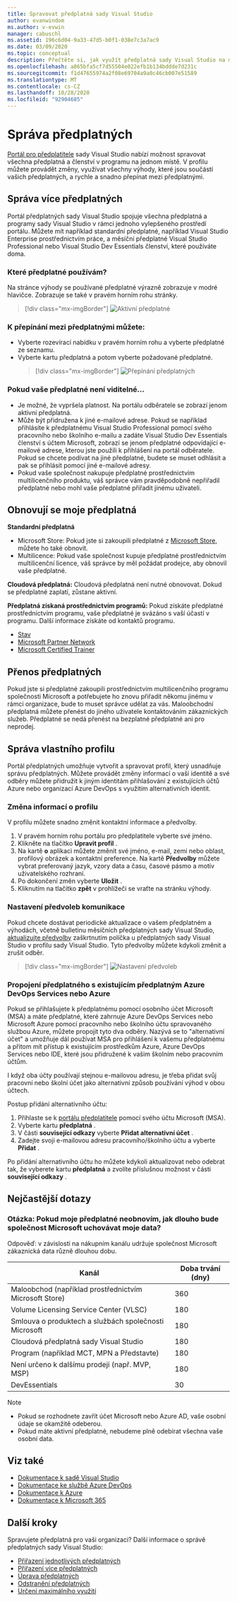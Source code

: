 ```yaml
---
title: Spravovat předplatná sady Visual Studio
author: evanwindom
ms.author: v-evwin
manager: cabuschl
ms.assetid: 196c6d04-9a33-47d5-b0f1-038e7c3a7ac9
ms.date: 03/09/2020
ms.topic: conceptual
description: Přečtěte si, jak využít předplatná sady Visual Studio na maximum.
ms.openlocfilehash: a865bfa5cf7d55504e022efb1b134bddde7d231c
ms.sourcegitcommit: f1d47655974a2f08e69704a9a0c46cb007e51589
ms.translationtype: MT
ms.contentlocale: cs-CZ
ms.lasthandoff: 10/28/2020
ms.locfileid: "92904685"
---
```

# <a name="managing-subscriptions"></a>Správa předplatných

[Portál pro předplatitele](https://my.visualstudio.com) sady Visual Studio nabízí možnost spravovat všechna předplatná a členství v programu na jednom místě. V profilu můžete provádět změny, využívat všechny výhody, které jsou součástí vašich předplatných, a rychle a snadno přepínat mezi předplatnými.

## <a name="managing-multiple-subscriptions"></a>Správa více předplatných

Portál předplatných sady Visual Studio spojuje všechna předplatná a programy sady Visual Studio v rámci jednoho vylepšeného prostředí portálu. Můžete mít například standardní předplatné, například Visual Studio Enterprise prostřednictvím práce, a měsíční předplatné Visual Studio Professional nebo Visual Studio Dev Essentials členství, které používáte doma.

### <a name="which-subscription-am-i-using"></a>Které předplatné používám?

Na stránce výhody se používané předplatné výrazně zobrazuje v modré hlavičce. Zobrazuje se také v pravém horním rohu stránky.
> [!div class="mx-imgBorder"]
> ![Aktivní předplatné](_img/manage-vs-subscriptions/current-subscription-cropped.png "Vaše aktuální předplatné se zobrazí v horní části stránky a v rozevíracím seznamu odběry.")

### <a name="to-switch-between-subscriptions-you-can"></a>K přepínání mezi předplatnými můžete:

- Vyberte rozevírací nabídku v pravém horním rohu a vyberte předplatné ze seznamu.
- Vyberte kartu předplatná a potom vyberte požadované předplatné.
  > [!div class="mx-imgBorder"]
  > ![Přepínání předplatných](_img/manage-vs-subscriptions/change-subscription-resized.png "Kliknutím na kartu předplatná zobrazíte podrobné informace o všech vašich předplatných a mezi nimi přepínat.")

### <a name="if-your-subscription-is-not-visible"></a>Pokud vaše předplatné není viditelné...

- Je možné, že vypršela platnost. Na portálu odběratele se zobrazí jenom aktivní předplatná.
- Může být přidružena k jiné e-mailové adrese. Pokud se například přihlásíte k předplatnému Visual Studio Professional pomocí svého pracovního nebo školního e-mailu a zadáte Visual Studio Dev Essentials členství s účtem Microsoft, zobrazí se jenom předplatné odpovídající e-mailové adrese, kterou jste použili k přihlášení na portál odběratele. Pokud se chcete podívat na jiné předplatné, budete se muset odhlásit a pak se přihlásit pomocí jiné e-mailové adresy.
- Pokud vaše společnost nakupuje předplatné prostřednictvím multilicenčního produktu, váš správce vám pravděpodobně nepřiřadil předplatné nebo mohl vaše předplatné přiřadit jinému uživateli.

## <a name="renewing-my-subscriptions"></a>Obnovují se moje předplatná

**Standardní předplatná**
- Microsoft Store: Pokud jste si zakoupili předplatné z [Microsoft Store](https://www.microsoft.com/store), můžete ho také obnovit.
- Multilicence: Pokud vaše společnost kupuje předplatné prostřednictvím multilicenční licence, váš správce by měl požádat prodejce, aby obnovil vaše předplatné.

**Cloudová předplatná:**  Cloudová předplatná není nutné obnovovat. Dokud se předplatné zaplatí, zůstane aktivní.

**Předplatná získaná prostřednictvím programů:**  Pokud získáte předplatné prostřednictvím programu, vaše předplatné je svázáno s vaší účastí v programu. Další informace získáte od kontaktů programu.

- [Stav](https://imagine.microsoft.com/about)
- [Microsoft Partner Network](https://partner.microsoft.com)
- [Microsoft Certified Trainer](https://www.microsoft.com/learning/mct-certification.aspx)

## <a name="transferring-subscriptions"></a>Přenos předplatných

Pokud jste si předplatné zakoupili prostřednictvím multilicenčního programu společnosti Microsoft a potřebujete ho znovu přiřadit někomu jinému v rámci organizace, bude to muset správce udělat za vás.
Maloobchodní předplatná můžete přenést do jiného uživatele kontaktováním zákaznických služeb. Předplatné se nedá přenést na bezplatné předplatné ani pro neprodej.

## <a name="managing-my-profile"></a>Správa vlastního profilu

Portál předplatných umožňuje vytvořit a spravovat profil, který usnadňuje správu předplatných. Můžete provádět změny informací o vaší identitě a své odběry můžete přidružit k jiným identitám přihlašování z existujících účtů Azure nebo organizací Azure DevOps s využitím alternativních identit.

### <a name="changing-profile-information"></a>Změna informací o profilu

V profilu můžete snadno změnit kontaktní informace a předvolby.

1. V pravém horním rohu portálu pro předplatitele vyberte své jméno.
2. Klikněte na tlačítko **Upravit profil** .
3. Na kartě **o** aplikaci můžete změnit své jméno, e-mail, zemi nebo oblast, profilový obrázek a kontaktní preference. Na kartě **Předvolby** můžete vybrat preferovaný jazyk, vzory data a času, časové pásmo a motiv uživatelského rozhraní.
4. Po dokončení změn vyberte **Uložit** .
5. Kliknutím na tlačítko **zpět** v prohlížeči se vraťte na stránku výhody.

### <a name="setting-communications-preferences"></a>Nastavení předvoleb komunikace
Pokud chcete dostávat periodické aktualizace o vašem předplatném a výhodách, včetně bulletinu měsíčních předplatných sady Visual Studio, [aktualizujte předvolby](https://app.vsaex.visualstudio.com/me?workflowID=devprogram&tab=edit) zaškrtnutím políčka u předplatných sady Visual Studio v profilu sady Visual Studio. Tyto předvolby můžete kdykoli změnit a zrušit odběr. 

   > [!div class="mx-imgBorder"]
   > ![Nastavení předvoleb](_img/manage-vs-subscriptions/change-prefs.png "Pro příjem aktualizací zaškrtněte políčko pro e-maily programu Visual Studio Subscriptions.")
   
### <a name="linking-my-subscription-to-existing-azure-devops-services-or-azure-subscriptions"></a>Propojení předplatného s existujícím předplatným Azure DevOps Services nebo Azure
Pokud se přihlašujete k předplatnému pomocí osobního účet Microsoft (MSA) a máte předplatné, které zahrnuje Azure DevOps Services nebo Microsoft Azure pomocí pracovního nebo školního účtu spravovaného službou Azure, můžete propojit tyto dva odběry. Nazývá se to "alternativní účet" a umožňuje dál používat MSA pro přihlášení k vašemu předplatnému a přitom mít přístup k existujícím prostředkům Azure, Azure DevOps Services nebo IDE, které jsou přidružené k vašim školním nebo pracovním účtům.

I když oba účty používají stejnou e-mailovou adresu, je třeba přidat svůj pracovní nebo školní účet jako alternativní způsob používání výhod v obou účtech.

Postup přidání alternativního účtu:

1. Přihlaste se k [portálu předplatitele](https://my.visualstudio.com?wt.mc_id=o~msft~docs) pomocí svého účtu Microsoft (MSA).
2. Vyberte kartu **předplatná** .
3. V části **související odkazy** vyberte **Přidat alternativní účet** .
4. Zadejte svoji e-mailovou adresu pracovního/školního účtu a vyberte **Přidat** .

Po přidání alternativního účtu ho můžete kdykoli aktualizovat nebo odebrat tak, že vyberete kartu **předplatná** a zvolíte příslušnou možnost v části **související odkazy** .

## <a name="frequently-asked-questions"></a>Nejčastější dotazy

### <a name="q-if-i-do-not-renew-my-subscription-how-long-will-microsoft-keep-my-data"></a>Otázka: Pokud moje předplatné neobnovím, jak dlouho bude společnost Microsoft uchovávat moje data?
Odpověď: v závislosti na nákupním kanálu udržuje společnost Microsoft zákaznická data různě dlouhou dobu.

| Kanál                                                | Doba trvání (dny) |
|--------------------------------------------------------|-----------------|
|    Maloobchod (například prostřednictvím Microsoft Store)               |    360          |
|    Volume Licensing Service Center (VLSC)              |    180          |
|    Smlouva o produktech a službách společnosti Microsoft    |    180          |
|    Cloudová předplatná sady Visual Studio                   |    180          |
|    Program (například MCT, MPN a Představte)          |    180          |
|    Není určeno k dalšímu prodeji (např. MVP, MSP)                      |    180          |
|    DevEssentials                                       |    30           |

> [!NOTE]
> - Pokud se rozhodnete zavřít účet Microsoft nebo Azure AD, vaše osobní údaje se okamžitě odeberou.
> - Pokud máte aktivní předplatné, nebudeme plně odebírat všechna vaše osobní data.

## <a name="see-also"></a>Viz také
- [Dokumentace k sadě Visual Studio](/visualstudio/)
- [Dokumentace ke službě Azure DevOps](/azure/devops/)
- [Dokumentace k Azure](/azure/)
- [Dokumentace k Microsoft 365](/microsoft-365/)

## <a name="next-steps"></a>Další kroky
Spravujete předplatná pro vaši organizaci?  Další informace o správě předplatných sady Visual Studio:
- [Přiřazení jednotlivých předplatných](assign-license.md)
- [Přiřazení více předplatných](assign-license-bulk.md)
- [Úprava předplatných](edit-license.md)
- [Odstranění předplatných](delete-license.md)
- [Určení maximálního využití](maximum-usage.md)